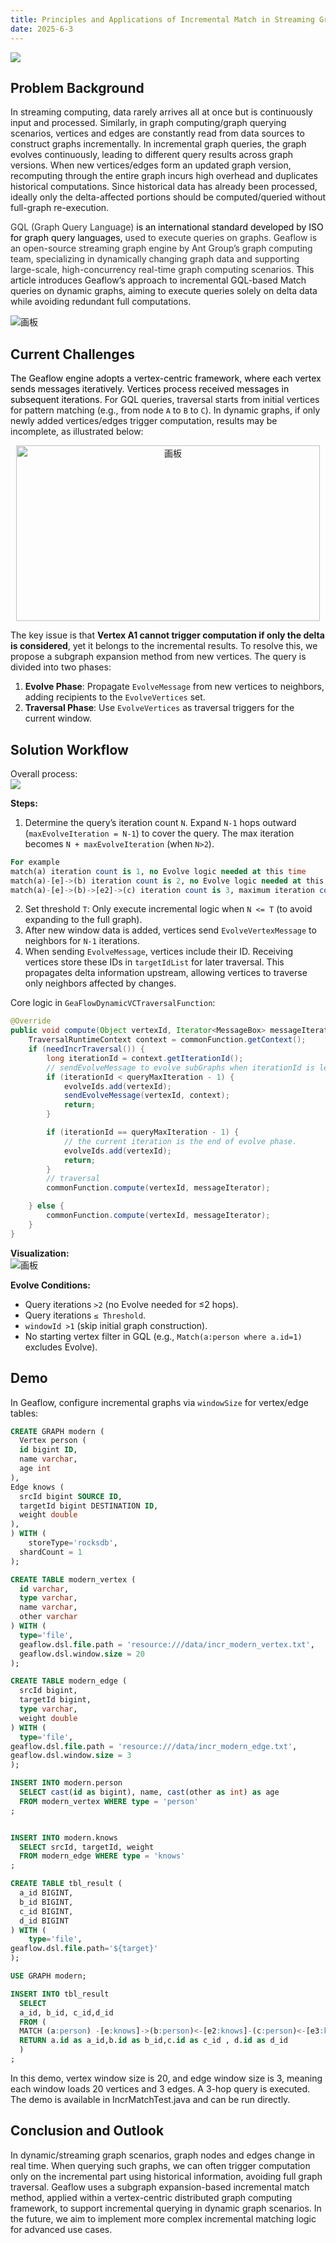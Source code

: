 ```yaml
---
title: Principles and Applications of Incremental Match in Streaming Graph Computing
date: 2025-6-3
---
```


![](https://intranetproxy.alipay.com/skylark/lark/0/2025/png/23857192/1743162676746-973d8e75-11b5-43d7-8832-724e7332b964.png)

## Problem Background
In streaming computing, data rarely arrives all at once but is continuously input and processed. Similarly, in graph computing/graph querying scenarios, vertices and edges are constantly read from data sources to construct graphs incrementally. In incremental graph queries, the graph evolves continuously, leading to different query results across graph versions. When new vertices/edges form an updated graph version, recomputing through the entire graph incurs high overhead and duplicates historical computations. Since historical data has already been processed, ideally only the delta-affected portions should be computed/queried without full-graph re-execution.

<!-- truncate -->

<font style="color:rgb(51, 51, 51);">GQL (Graph Query Language)</font> <font style="color:rgb(0, 0, 0);">is an international standard developed by ISO for graph query languages,</font> <font style="color:rgb(51, 51, 51);">used to execute queries on graphs. Geaflow is an open-source streaming graph engine by Ant Group’s graph computing team, specializing in dynamically changing graph data and supporting large-scale, high-concurrency real-time graph computing scenarios.</font> This article introduces Geaflow’s approach to incremental GQL-based Match queries on dynamic graphs, aiming to execute queries solely on delta data while avoiding redundant full computations.

![画板](https://intranetproxy.alipay.com/skylark/lark/0/2025/jpeg/23857192/1741574572676-ff7e2c56-14d0-470c-b21d-604f928c6ec9.jpeg)

## Current Challenges
<font style="color:rgb(0, 0, 0);">The Geaflow engine adopts a vertex-centric framework, where each vertex sends messages iteratively. Vertices process received messages in subsequent iterations.</font> For GQL queries, traversal starts from initial vertices for pattern matching (e.g., from node `A` to `B` to `C`). In dynamic graphs, if only newly added vertices/edges trigger computation, results may be incomplete, as illustrated below:

<div style="text-align: center;">  
<img src="https://intranetproxy.alipay.com/skylark/lark/0/2025/jpeg/23857192/1741576149930-b169b7da-0600-4fca-b6ad-5eadcfdbff5b.jpeg" alt='画板'  height="281" width="486">  
</div>  

The key issue is that **Vertex A1 cannot trigger computation if only the delta is considered**, yet it belongs to the incremental results. To resolve this, we propose a subgraph expansion method from new vertices. The query is divided into two phases:
1. **Evolve Phase**: Propagate `EvolveMessage` from new vertices to neighbors, adding recipients to the `EvolveVertices` set.
2. **Traversal Phase**: Use `EvolveVertices` as traversal triggers for the current window.

## Solution Workflow
Overall process:  
![](https://intranetproxy.alipay.com/skylark/lark/0/2025/png/23857192/1741599519420-37fd1d9f-6623-44b3-87e4-5ac5275b876f.png)

**Steps:**
1. Determine the query’s iteration count `N`. Expand `N-1` hops outward (`maxEvolveIteration = N-1`) to cover the query. The max iteration becomes `N + maxEvolveIteration` (when `N>2`).

```sql
For example
match(a) iteration count is 1, no Evolve logic needed at this time
match(a)-[e]->(b) iteration count is 2, no Evolve logic needed at this time
match(a)-[e]->(b)->[e2]->(c) iteration count is 3, maximum iteration count is 5
```

2. Set threshold `T`: Only execute incremental logic when `N <= T` (to avoid expanding to the full graph).
3. After new window data is added, vertices send `EvolveVertexMessage` to neighbors for `N-1` iterations.
4. When sending `EvolveMessage`, vertices include their ID. Receiving vertices store these IDs in `targetIdList` for later traversal. This propagates delta information upstream, allowing vertices to traverse only neighbors affected by changes.

Core logic in `GeaFlowDynamicVCTraversalFunction`:

```java
@Override
public void compute(Object vertexId, Iterator<MessageBox> messageIterator) {
    TraversalRuntimeContext context = commonFunction.getContext();
    if (needIncrTraversal()) {
        long iterationId = context.getIterationId();
        // sendEvolveMessage to evolve subGraphs when iterationId is less than the plan iteration
        if (iterationId < queryMaxIteration - 1) {
            evolveIds.add(vertexId);
            sendEvolveMessage(vertexId, context);
            return;
        }

        if (iterationId == queryMaxIteration - 1) {
            // the current iteration is the end of evolve phase.
            evolveIds.add(vertexId);
            return;
        }
        // traversal
        commonFunction.compute(vertexId, messageIterator);

    } else {
        commonFunction.compute(vertexId, messageIterator);
    }
}
```

**Visualization:**  
![画板](https://intranetproxy.alipay.com/skylark/lark/0/2024/jpeg/23857192/1734590557540-5f3f4528-fa07-4208-8425-bc514ea5e06b.jpeg)

**Evolve Conditions:**
- Query iterations `>2` (no Evolve needed for ≤2 hops).
- Query iterations `≤ Threshold`.
- `windowId >1` (skip initial graph construction).
- No starting vertex filter in GQL (e.g., `Match(a:person where a.id=1)` excludes Evolve).

## Demo
In Geaflow, configure incremental graphs via `windowSize` for vertex/edge tables:

```sql
CREATE GRAPH modern (
  Vertex person (
  id bigint ID,
  name varchar,
  age int
),
Edge knows (
  srcId bigint SOURCE ID,
  targetId bigint DESTINATION ID,
  weight double
),
) WITH (
	storeType='rocksdb',
  shardCount = 1
);

CREATE TABLE modern_vertex (
  id varchar,
  type varchar,
  name varchar,
  other varchar
) WITH (
  type='file',
  geaflow.dsl.file.path = 'resource:///data/incr_modern_vertex.txt',
  geaflow.dsl.window.size = 20
);

CREATE TABLE modern_edge (
  srcId bigint,
  targetId bigint,
  type varchar,
  weight double
) WITH (
  type='file',
geaflow.dsl.file.path = 'resource:///data/incr_modern_edge.txt',
geaflow.dsl.window.size = 3
);

INSERT INTO modern.person
  SELECT cast(id as bigint), name, cast(other as int) as age
  FROM modern_vertex WHERE type = 'person'
;


INSERT INTO modern.knows
  SELECT srcId, targetId, weight
  FROM modern_edge WHERE type = 'knows'
;

CREATE TABLE tbl_result (
  a_id BIGINT,
  b_id BIGINT,
  c_id BIGINT,
  d_id BIGINT
) WITH (
	type='file',
geaflow.dsl.file.path='${target}'
);

USE GRAPH modern;

INSERT INTO tbl_result
  SELECT
  a_id, b_id, c_id,d_id
  FROM (
  MATCH (a:person) -[e:knows]->(b:person)<-[e2:knows]-(c:person)<-[e3:knows]-(d:person) where a.id!=c.id
  RETURN a.id as a_id,b.id as b_id,c.id as c_id , d.id as d_id
  )
;
```

In this demo, vertex window size is 20, and edge window size is 3, meaning each window loads 20 vertices and 3 edges. A 3-hop query is executed. The demo is available in IncrMatchTest.java and can be run directly.

## Conclusion and Outlook

In dynamic/streaming graph scenarios, graph nodes and edges change in real time. When querying such graphs, we can often trigger computation only on the incremental part using historical information, avoiding full graph traversal. Geaflow uses a subgraph expansion-based incremental match method, applied within a vertex-centric distributed graph computing framework, to support incremental querying in dynamic graph scenarios. In the future, we aim to implement more complex incremental matching logic for advanced use cases.